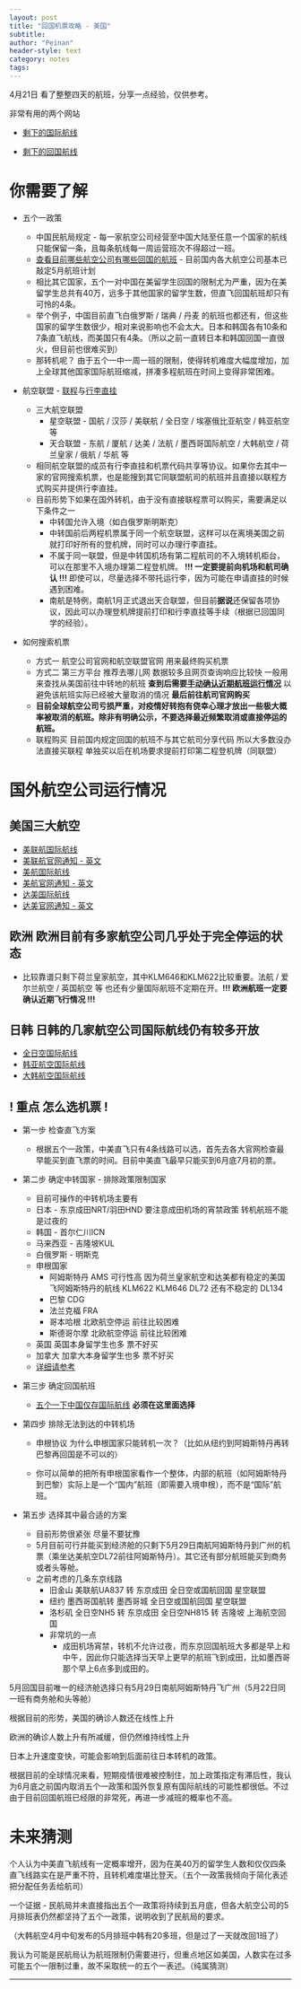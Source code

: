 ```yaml
---
layout: post
title: "回国机票攻略 - 美国"
subtitle:
author: "Peinan"
header-style: text
category: notes
tags:
---
```


4月21日 看了整整四天的航班，分享一点经验，仅供参考。

非常有用的两个网站

+ [剩下的国际航线](https://www.uscreditcardguide.com/airlines-cancel-flights-to-china-2019-ncov/#AA)

+ [剩下的回国航线](https://www.uscreditcardguide.com/xinguanyiqingzhixiaruhehuiguo/#3)

# 你需要了解

+ 五个一政策
  + 中国民航局规定 - 每一家航空公司经营至中国大陆至任意一个国家的航线只能保留一条，且每条航线每一周运营班次不得超过一班。
  + [查看目前哪些航空公司有哪些回国的航班](https://www.uscreditcardguide.com/xinguanyiqingzhixiaruhehuiguo/) - 目前国内各大航空公司基本已敲定5月航班计划
  + 相比其它国家，五个一对中国在美留学生回国的限制尤为严重，因为在美留学生总共有40万，远多于其他国家的留学生数，但直飞回国航班却只有可怜的4条。
  + 举个例子，中国目前直飞白俄罗斯 / 瑞典 / 丹麦 的航班也都还有，但这些国家的留学生数很少，相对来说影响也不会太大。日本和韩国各有10条和7条直飞航线，而美国只有4条。（所以之前一直转日本和韩国回国一直很火，但目前也很难买到）
  + 那转机呢？ 由于五个一中一周一班的限制，使得转机难度大幅度增加，加上全球其他国家国际航班缩减，拼凑多程航班在时间上变得非常困难。

+ 航空联盟 - [联程](https://zh.wikipedia.org/wiki/%E8%81%AF%E7%A8%8B%E6%A9%9F%E7%A5%A8)与[行李直挂](https://baike.baidu.com/item/%E8%A1%8C%E6%9D%8E%E7%9B%B4%E6%8C%82/10777969)
  + 三大航空联盟
    + 星空联盟 - 国航 / 汉莎 / 美联航 / 全日空 / 埃塞俄比亚航空 / 韩亚航空 等
    + 天合联盟 - 东航 / 厦航 / 达美 / 法航 / 墨西哥国际航空 / 大韩航空 / 荷兰皇家 / 俄航 / 华航 等
  + 相同航空联盟的成员有行李直挂和机票代码共享等协议。如果你去其中一家的官网搜索机票，也是能搜到其它同联盟航司的航班并且直接以联程方式购买并提供行李直挂。
  + 目前形势下如果在国外转机，由于没有直接联程票可以购买，需要满足以下条件之一
    + 中转国允许入境（如白俄罗斯明斯克）
    + 中转国前后两程机票属于同一个航空联盟，这样可以在离境美国之前就打印好所有的登机牌，同时可以办理行李直挂。
    + 不属于同一联盟，但是中转国机场有第二程航司的不入境转机柜台，可以在那里不入境办理第二程登机牌。 <b>!!! 一定要提前向机场和航司确认 !!!</b> 即使可以，尽量选择不带托运行李，因为可能在申请直挂的时候遇到困难。
    + 南航是特例，南航1月正式退出天合联盟，但目前<b>据说</b>还保留各项协议，因此可以办理登机牌提前打印和行李直挂等手续（根据已回国同学的经验）。

+ 如何搜索机票
  + 方式一 航空公司官网和航空联盟官网 用来最终购买机票
  + 方式二 第三方平台 推荐去哪儿网 数据较多且网页查询响应比较快 一般用来查找从美国前往中转地的航班 <b>查到后需要[手动确认近期航班运行情况](https://zh.flightaware.com/live/flight/DAL72)</b> 以避免该航班实际已经被大量取消的情况 <b>最后前往航司官网购买</b>
  + <b>目前全球航空公司亏损严重，对疫情好转抱有侥幸心理才放出一些极大概率被取消的航班。除非有明确公示，不要选择最近频繁取消或直接停运的航班。</b>
  + 联程购买 目前国内规定回国的航班不与其它航司分享代码 所以大多数没办法直接买联程 单独买以后在机场要求提前打印第二程登机牌（同联盟）

# 国外航空公司运行情况

## 美国三大航空
  + [美联航国际航线](https://www.uscreditcardguide.com/airlines-cancel-flights-to-china-2019-ncov/#UA)
  + [美联航官网通知 - 英文](https://hub.united.com/united-flight-reductions-suspensions-2020-2645514815.html)
  + [美航国际航线](https://www.uscreditcardguide.com/airlines-cancel-flights-to-china-2019-ncov/#AA)
  + [美航官网通知 - 英文](http://news.aa.com/news/news-details/2020/American-Airlines-Announces-Additional-Schedule-Changes-in-Response-to-Customer-Demand-Related-to-COVID-19-031420-OPS-DIS-03/default.aspx)
  + [达美国际航线](https://www.uscreditcardguide.com/airlines-cancel-flights-to-china-2019-ncov/#DL)
  + [达美官网通知 - 英文](https://news.delta.com/where-delta-flying-outside-us-april-updated)

## 欧洲 欧洲目前有多家航空公司几乎处于完全停运的状态

 + 比较靠谱只剩下荷兰皇家航空，其中KLM646和KLM622比较重要。法航 / 爱尔兰航空 / 英国航空 等 也还有少量国际航班不定期在开。<b>!!! 欧洲航班一定要确认近期飞行情况 !!!</b>

## 日韩 日韩的几家航空公司国际航线仍有较多开放
  + [全日空国际航线](https://www.ana.co.jp/zh/cn/topics/notice200206/)
  + [韩亚航空国际航线](https://flyasiana.com/C/CN/CH/customer/notice/detail?id=CM202002040001195274&dispCt=all&page=1&searchOption=0&searchText=)
  + [大韩航空国际航线](https://www.koreanair.com/global/zh_cn/about/news/travel_info/2020_01_CN.html)

## <b>! 重点 怎么选机票 !</b>

+ 第一步 检查直飞方案
  + 根据五个一政策，中美直飞只有4条线路可以选，首先去各大官网检查最早能买到直飞票的时间。目前中美直飞最早只能买到6月底7月初的票。

+ 第二步 确定中转国家 - 排除政策限制国家
  + 目前可操作的中转机场主要有
  + 日本 - 东京成田NRT/羽田HND 要注意成田机场的宵禁政策 转机航班不能是过夜的
  + 韩国 - 首尔仁川ICN
  + 马来西亚 - 吉隆坡KUL
  + 白俄罗斯 - 明斯克
  + 申根国家
    + 阿姆斯特丹 AMS 可行性高 因为荷兰皇家航空和达美都有稳定的美国飞阿姆斯特丹的航线 KLM622 KLM646 DL72 还有不稳定的 DL134
    + 巴黎 CDG
    + 法兰克福 FRA
    + 哥本哈根 北欧航空停运 前往比较困难
    + 斯德哥尔摩 北欧航空停运 前往比较困难
  + 英国 英国本身留学生也多 票不好买
  + 加拿大 加拿大本身留学生也多 票不好买
  + [详细请参考](https://www.uscreditcardguide.com/xinguanyiqingzhixiaruhehuiguo/#toc-index-2)

+ 第三步 确定回国航班
  + [五个一下中国仅存国际航线](https://www.uscreditcardguide.com/xinguanyiqingzhixiaruhehuiguo/#toc-index) <b>必须在这里面选择</b>

+ 第四步 排除无法到达的中转机场

  + 申根协议 为什么申根国家只能转机一次？（比如从纽约到阿姆斯特丹再转巴黎再回国是不可以的）

  + 你可以简单的把所有申根国家看作一个整体，内部的航班（如阿姆斯特丹到巴黎）实际上是一个“国内”航班（即需要入境申根），而不是“国际”航班。

+ 第五步 选择其中最合适的方案
  + 目前形势很紧张 尽量不要犹豫
  + 5月目前可行并能买到经济舱的只剩下5月29日南航阿姆斯特丹到广州的机票（乘坐达美航空DL72前往阿姆斯特丹）。其它还有部分航班能买到商务或者头等舱。
  + 之前考虑的几条东京线路
    + 旧金山 美联航UA837 转 东京成田 全日空或国航回国 星空联盟
    + 纽约 墨西哥国航转 墨西哥城 全日空或国航回国 星空联盟
    + 洛杉矶 全日空NH5 转 东京成田 全日空NH815 转 吉隆坡 上海航空回国
    + 非常坑的一点
      + 成田机场宵禁，转机不允许过夜，而东京回国航班大多都是早上和中午，因此你只能选择当天早上更早的航班飞到成田，比如墨西哥那个早上6点多到成田的。

5月回国目前唯一的经济舱选择只有5月29日南航阿姆斯特丹飞广州（5月22日同一班有商务舱和头等舱）

根据目前的形势，美国的确诊人数还在线性上升

欧洲的确诊人数上升有所减缓，但仍然维持线性上升

日本上升速度变快，可能会影响到后面前往日本转机的政策。

根据目前的全球情况来看，短期疫情很难被控制住，加上政策指定有滞后性，我认为6月底之前国内取消五个一政策和国外恢复原有国际航线的可能性都很低。不过由于目前回国航班已经限的非常死，再进一步减班的概率也不高。

# 未来猜测

个人认为中美直飞航线有一定概率增开，因为在美40万的留学生人数和仅仅四条直飞线路实在是严重不符，且转机难度堪比登天。（五个一政策我倾向于简化表述 把分配任务丢给航司）

一个证据 - 民航局并未直接指出五个一政策将持续到五月底，但各大航空公司的5月排班表仍然都坚持了五个一政策，说明收到了民航局的要求。

（大韩航空4月中旬发布的5月排班中韩有20多班，但是过了一天就改回1班了）

我认为可能是民航局认为航班限制仍需要进行，但重点地区如美国，人数实在过多可能五个一限制过重，故不采取统一的五个一表述。（纯属猜测）

---